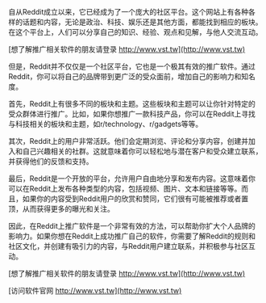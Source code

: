 自从Reddit成立以来，它已经成为了一个庞大的社区平台。这个网站上有各种各样的话题和内容，无论是政治、科技、娱乐还是其他方面，都能找到相应的板块。在这个平台上，人们可以分享自己的知识、经验、观点和见解，与他人交流互动。

[想了解推广相关软件的朋友请登录 http://www.vst.tw](http://www.vst.tw)

但是，Reddit并不仅仅是一个社区平台，它也是一个极其有效的推广软件。通过Reddit，你可以将自己的品牌带到更广泛的受众面前，增加自己的影响力和知名度。

首先，Reddit上有很多不同的板块和主题。这些板块和主题可以让你针对特定的受众群体进行推广。比如，如果你想推广一款科技产品，你可以在Reddit上寻找与科技相关的板块和主题，如r/technology、r/gadgets等等。

其次，Reddit上的用户非常活跃。他们会定期浏览、评论和分享内容，创建并加入和自己兴趣相关的社群。这就意味着你可以轻松地与潜在客户和受众建立联系，并获得他们的反馈和支持。

最后，Reddit是一个开放的平台，允许用户自由地分享和发布内容。这意味着你可以在Reddit上发布各种类型的内容，包括视频、图片、文本和链接等等。而且，如果你的内容受到Reddit用户的欣赏和赞同，它们很有可能被推荐或者置顶，从而获得更多的曝光和关注。

因此，在Reddit上推广软件是一个非常有效的方法，可以帮助你扩大个人品牌的影响力。如果你想在Reddit上成功推广自己的软件，你需要了解Reddit的规则和社区文化，并创建有吸引力的内容，与Reddit用户建立联系，并积极参与社区互动。

[想了解推广相关软件的朋友请登录 http://www.vst.tw](http://www.vst.tw)


[访问软件官网 http://www.vst.tw](http://www.vst.tw)

